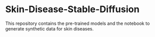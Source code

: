 # Skin-Disease-Stable-Diffusion
This repository contains the pre-trained models and the notebook to generate synthetic data for skin diseases.
